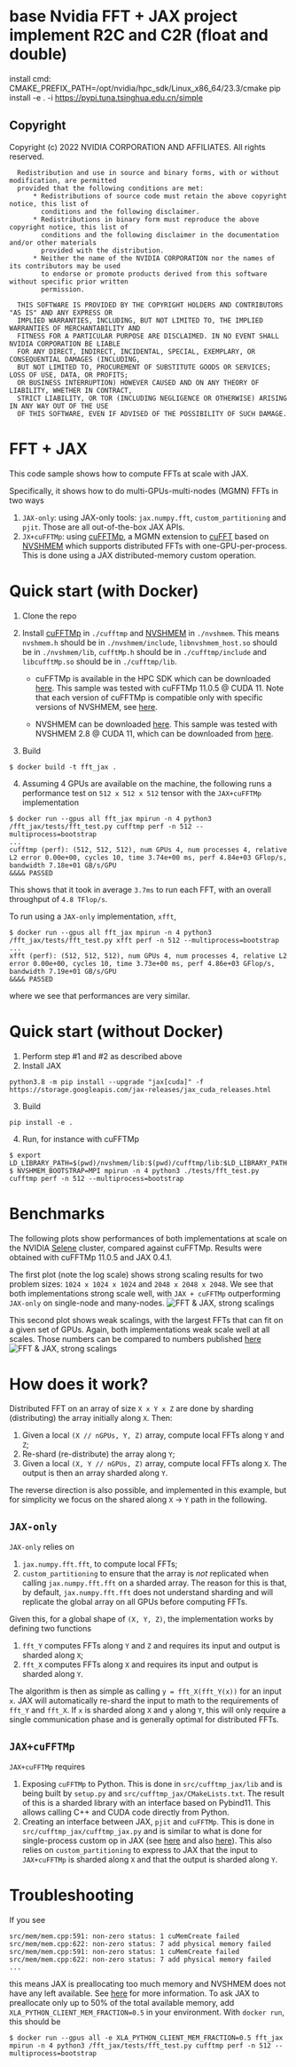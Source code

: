 # base Nvidia FFT + JAX project implement R2C and C2R (float and double)

install cmd:
CMAKE_PREFIX_PATH=/opt/nvidia/hpc_sdk/Linux_x86_64/23.3/cmake pip install -e . -i https://pypi.tuna.tsinghua.edu.cn/simple

## Copyright

Copyright (c) 2022 NVIDIA CORPORATION AND AFFILIATES.  All rights reserved.

```
  Redistribution and use in source and binary forms, with or without modification, are permitted
  provided that the following conditions are met:
      * Redistributions of source code must retain the above copyright notice, this list of
        conditions and the following disclaimer.
      * Redistributions in binary form must reproduce the above copyright notice, this list of
        conditions and the following disclaimer in the documentation and/or other materials
        provided with the distribution.
      * Neither the name of the NVIDIA CORPORATION nor the names of its contributors may be used
        to endorse or promote products derived from this software without specific prior written
        permission.

  THIS SOFTWARE IS PROVIDED BY THE COPYRIGHT HOLDERS AND CONTRIBUTORS "AS IS" AND ANY EXPRESS OR
  IMPLIED WARRANTIES, INCLUDING, BUT NOT LIMITED TO, THE IMPLIED WARRANTIES OF MERCHANTABILITY AND
  FITNESS FOR A PARTICULAR PURPOSE ARE DISCLAIMED. IN NO EVENT SHALL NVIDIA CORPORATION BE LIABLE
  FOR ANY DIRECT, INDIRECT, INCIDENTAL, SPECIAL, EXEMPLARY, OR CONSEQUENTIAL DAMAGES (INCLUDING,
  BUT NOT LIMITED TO, PROCUREMENT OF SUBSTITUTE GOODS OR SERVICES; LOSS OF USE, DATA, OR PROFITS;
  OR BUSINESS INTERRUPTION) HOWEVER CAUSED AND ON ANY THEORY OF LIABILITY, WHETHER IN CONTRACT,
  STRICT LIABILITY, OR TOR (INCLUDING NEGLIGENCE OR OTHERWISE) ARISING IN ANY WAY OUT OF THE USE
  OF THIS SOFTWARE, EVEN IF ADVISED OF THE POSSIBILITY OF SUCH DAMAGE.
```

# FFT + JAX

This code sample shows how to compute FFTs at scale with JAX.

Specifically, it shows how to do multi-GPUs-multi-nodes (MGMN) FFTs in two ways
1. `JAX-only`: using JAX-only tools: `jax.numpy.fft`, `custom_partitioning` and `pjit`. Those are all out-of-the-box JAX APIs.
2. `JX+cuFFTMp`: using [cuFFTMp](https://docs.nvidia.com/hpc-sdk/cufftmp/index.html), a MGMN extension to [cuFFT](https://docs.nvidia.com/cuda/cufft/) based on [NVSHMEM](https://docs.nvidia.com/nvshmem/api/) which supports distributed FFTs with one-GPU-per-process. This is done using a JAX distributed-memory custom operation.


# Quick start (with Docker)

1. Clone the repo
2. Install [cuFFTMp](https://docs.nvidia.com/hpc-sdk/cufftmp/index.html) in `./cufftmp` and [NVSHMEM](https://docs.nvidia.com/nvshmem/api/) in `./nvshmem`. This means `nvshmem.h` should be in `./nvshmem/include`, `libnvshmem_host.so` should be in `./nvshmem/lib`, `cufftMp.h` should be in `./cufftmp/include` and `libcufftMp.so` should be in `./cufftmp/lib`.

    - cuFFTMp is available in the HPC SDK which can be downloaded [here](https://developer.nvidia.com/nvidia-hpc-sdk-downloads). This sample was tested with cuFFTMp 11.0.5 @ CUDA 11. Note that each version of cuFFTMp is compatible only with specific versions of NVSHMEM, see [here](https://docs.nvidia.com/hpc-sdk/cufftmp/usage/nvshmem_and_cufftmp.html#).

    - NVSHMEM can be downloaded [here](https://developer.download.nvidia.com/compute/redist/nvshmem/). This sample was tested with NVSHMEM 2.8 @ CUDA 11, which can be downloaded from [here](https://developer.download.nvidia.com/compute/redist/nvshmem/2.8.0/builds/cuda11.8/txz/rhel8/x64/).

3. Build
```
$ docker build -t fft_jax .
```
4. Assuming 4 GPUs are available on the machine, the following runs a performance test on `512 x 512 x 512` tensor with the `JAX+cuFFTMp` implementation
```
$ docker run --gpus all fft_jax mpirun -n 4 python3 /fft_jax/tests/fft_test.py cufftmp perf -n 512 --multiprocess=bootstrap
...
cufftmp (perf): (512, 512, 512), num GPUs 4, num processes 4, relative L2 error 0.00e+00, cycles 10, time 3.74e+00 ms, perf 4.84e+03 GFlop/s, bandwidth 7.18e+01 GB/s/GPU
&&&& PASSED
```
This shows that it took in average `3.7ms` to run each FFT, with an overall throughput of `4.8 TFlop/s`.

To run using a `JAX-only` implementation, `xfft`,
```
$ docker run --gpus all fft_jax mpirun -n 4 python3 /fft_jax/tests/fft_test.py xfft perf -n 512 --multiprocess=bootstrap
...
xfft (perf): (512, 512, 512), num GPUs 4, num processes 4, relative L2 error 0.00e+00, cycles 10, time 3.73e+00 ms, perf 4.86e+03 GFlop/s, bandwidth 7.19e+01 GB/s/GPU
&&&& PASSED
```
where we see that performances are very similar.

# Quick start (without Docker)

1. Perform step #1 and #2 as described above
2. Install JAX
```
python3.8 -m pip install --upgrade "jax[cuda]" -f https://storage.googleapis.com/jax-releases/jax_cuda_releases.html
```
3. Build
```
pip install -e .
```
4. Run, for instance with cuFFTMp
```
$ export LD_LIBRARY_PATH=$(pwd)/nvshmem/lib:$(pwd)/cufftmp/lib:$LD_LIBRARY_PATH
$ NVSHMEM_BOOTSTRAP=MPI mpirun -n 4 python3 ./tests/fft_test.py cufftmp perf -n 512 --multiprocess=bootstrap
```

# Benchmarks

The following plots show performances of both implementations at scale on the NVIDIA [Selene](https://www.top500.org/system/179842/) cluster, compared against cuFFTMp.
Results were obtained with cuFFTMp 11.0.5 and JAX 0.4.1.

The first plot (note the log scale) shows strong scaling results for two problem sizes: `1024 x 1024 x 1024` and `2048 x 2048 x 2048`. We see that both implementations strong scale well, with `JAX + cuFFTMp` outperforming `JAX-only` on single-node and many-nodes.
![FFT & JAX, strong scalings](misc/strong.png)

This second plot shows weak scalings, with the largest FFTs that can fit on a given set of GPUs. Again, both implementations weak scale well at all scales. Those numbers can be compared to numbers published [here](https://developer.nvidia.com/blog/multinode-multi-gpu-using-nvidia-cufftmp-ffts-at-scale/)
![FFT & JAX, strong scalings](misc/weak.png)

# How does it work?

Distributed FFT on an array of size `X x Y x Z` are done by sharding (distributing) the array initially along `X`. Then:
1. Given a local `(X // nGPUs, Y, Z)` array, compute local FFTs along `Y` and `Z`;
2. Re-shard (re-distribute) the array along `Y`;
3. Given a local `(X, Y // nGPUs, Z)` array, compute local FFTs along `X`.
The output is then an array sharded along `Y`.

The reverse direction is also possible, and implemented in this example, but for simplicity we focus on the shared along `X` -> `Y` path in the following.

## `JAX-only`

`JAX-only` relies on 
1. `jax.numpy.fft.fft`, to compute local FFTs;
2. `custom_partitioning` to ensure that the array is *not* replicated when calling `jax.numpy.fft.fft` on a sharded array. The reason for this is that, by default, `jax.numpy.fft.fft` does not understand sharding and will replicate the global array on all GPUs before computing FFTs.

Given this, for a global shape of `(X, Y, Z)`, the implementation works by defining two functions
1. `fft_Y` computes FFTs along `Y` and `Z` and requires its input and output is sharded along `X`;
2. `fft_X` computes FFTs along `X` and requires its input and output is sharded along `Y`.

The algorithm is then as simple as calling `y = fft_X(fft_Y(x))` for an input `x`. JAX will automatically re-shard the input to math to the requirements of `fft_Y` and `fft_X`. If `x` is sharded along `X` and `y` along `Y`, this will only require a single communication phase and is generally optimal for distributed FFTs.


## `JAX+cuFFTMp`

`JAX+cuFFTMp` requires
1. Exposing `cuFFTMp` to Python. This is done in `src/cufftmp_jax/lib` and is being built by `setup.py` and `src/cufftmp_jax/CMakeLists.txt`. The result of this is a sharded library with an interface based on Pybind11. This allows calling C++ and CUDA code directly from Python.
2. Creating an interface between JAX, `pjit` and `cuFFTMp`. This is done in `src/cufftmp_jax/cufftmp_jax.py` and is similar to what is done for single-process custom op in JAX (see [here](https://jax.readthedocs.io/en/latest/Custom_Operation_for_GPUs.html) and also [here](https://github.com/dfm/extending-jax)). This also relies on `custom_partitioning` to express to JAX that the input to `JAX+cuFFTMp` is sharded along `X` and that the output is sharded along `Y`.

# Troubleshooting

If you see
```
src/mem/mem.cpp:591: non-zero status: 1 cuMemCreate failed
src/mem/mem.cpp:622: non-zero status: 7 add physical memory failed
src/mem/mem.cpp:591: non-zero status: 1 cuMemCreate failed
src/mem/mem.cpp:622: non-zero status: 7 add physical memory failed
...
```
this means JAX is preallocating too much memory and NVSHMEM does not have any left available. See [here](https://jax.readthedocs.io/en/latest/gpu_memory_allocation.html) for more information. To ask JAX to preallocate only up to 50% of the total available memory, add `XLA_PYTHON_CLIENT_MEM_FRACTION=0.5` in your environment. With `docker run`, this should be
```
$ docker run --gpus all -e XLA_PYTHON_CLIENT_MEM_FRACTION=0.5 fft_jax mpirun -n 4 python3 /fft_jax/tests/fft_test.py cufftmp perf -n 512 --multiprocess=bootstrap
```
